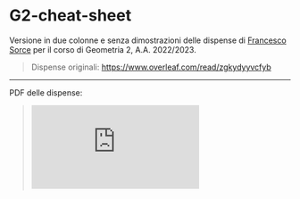 # G2-cheat-sheet

Versione in due colonne e senza dimostrazioni delle dispense di [Francesco Sorce](https://poisson.phc.dm.unipi.it/~fsorce/) per il corso di Geometria 2, A.A. 2022/2023.

> Dispense originali: <https://www.overleaf.com/read/zgkydyyvcfyb>

---

PDF delle dispense:

> ![clicca qui](https://github.com/lukefleed/G2-cheat-sheet/raw/build/main.pdf)
